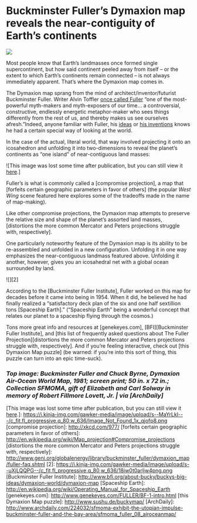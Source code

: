 # Buckminster Fuller’s Dymaxion map reveals the near-contiguity of Earth’s continents

![][1]

Most people know that Earth’s landmasses once formed single supercontinent, but how said continent peeled away from itself – or the extent to which Earth’s continents remain connected – is not always immediately apparent. That’s where the Dymaxion map comes in.

The Dymaxion map sprang from the mind of architect/inventor/futurist Buckminster Fuller. Writer Alvin Toffler [once called Fuller] “one of the most-powerful myth-makers and myth-exposers of our time… a controversial, constructive, endlessly energetic metaphor-maker who sees things differently from the rest of us, and thereby makes us see ourselves afresh.”Indeed, anyone familiar with Fuller, his [ideas] or [his inventions] knows he had a certain special way of looking at the world.

In the case of the actual, literal world, that way involved projecting it onto an icosahedron and unfolding it into two-dimensions to reveal the planet’s continents as “one island” of near-contiguous land masses:

![This image was lost some time after publication, but you can still view it [here].]

Fuller’s is what is commonly called a [compromise projection], a map that [forfeits certain geographic parameters in favor of others] (the popular *West Wing* scene featured here explores some of the tradeoffs made in the name of map-making).

Like other compromise projections, the Dymaxion map attempts to preserve the relative size and shape of the planet’s assorted land masses, [distortions the more common Mercator and Peters projections struggle with, respectively].

One particularly noteworthy feature of the Dymaxion map is its ability to be re-assembled and unfolded in a new configuration. Unfolding it in one way emphasizes the near-contiguous landmass featured above. Unfolding it another, however, gives you an icosahedral net with a global ocean surrounded by land.

![][2]

According to the [Buckminster Fuller Institute], Fuller worked on this map for decades before it came into being in 1954. When it did, he believed he had finally realized a “satisfactory deck plan of the six and one half sextillion tons [Spaceship Earth].” (“Spaceship Earth” being a wonderful concept that relates our planet to a spaceship flying through the cosmos.)

Tons more great info and resources at [genekeyes.com], [BFI][Buckminster Fuller Institute], and [this list of frequently asked questions about The Fuller Projection][distortions the more common Mercator and Peters projections struggle with, respectively]. And if you’re feeling interactive, check out [this Dymaxion Map puzzle] (be warned: if you’re into this sort of thing, this puzzle can turn into an epic time-suck).

### *Top image: Buckminster Fuller and Chuck Byrne, Dymaxion Air-Ocean World Map, 1981; screen print; 50 in. x 72 in.; Collection SFMOMA, gift of Elizabeth and Carl Solway in memory of Robert Fillmore Lovett, Jr. | via [ArchDaily]*

  [1]: https://i.kinja-img.com/gawker-media/image/upload/s--n7OuJPrh--/c_scale,fl_progressive,q_80,w_800/18iw2vvivjz7kjpg.jpg
  [once called Fuller]: http://www.brainpickings.org/index.php/2013/03/08/buckminster-fuller-synergetics/
  [ideas]: http://en.wikipedia.org/wiki/Spaceship_Earth
  [his inventions]: https://www.google.com/search?tbo=p&tbm=pts&hl=en&q=%22inventor:+richard+buckminster+fuller%22
  [here]: http://web.archive.org/web/20160804020934/https://upload.wikimedia.org/wikipedia/commons/b/bb/Dymaxion_2003_animation_small1.gif
  [This image was lost some time after publication, but you can still view it [here].]: https://i.kinja-img.com/gawker-media/image/upload/s--MaYrLkl---/c_fit,fl_progressive,q_80,w_636/Image_Not_Found_1x_qjofp8.png
  [compromise projection]: http://xkcd.com/977/
  [forfeits certain geographic parameters in favor of others]: http://en.wikipedia.org/wiki/Map_projection#Compromise_projections
  [distortions the more common Mercator and Peters projections struggle with, respectively]: http://www.geni.org/globalenergy/library/buckminster_fuller/dymaxion_map/fuller-faq.shtml
  [2]: https://i.kinja-img.com/gawker-media/image/upload/s--uXjLQQPG--/c_fit,fl_progressive,q_80,w_636/18iw0t0arljw4png.png
  [Buckminster Fuller Institute]: http://www.bfi.org/about-bucky/buckys-big-ideas/dymaxion-world/dymaxion-map
  [Spaceship Earth]: http://en.wikipedia.org/wiki/Operating_Manual_for_Spaceship_Earth
  [genekeyes.com]: http://www.genekeyes.com/FULLER/BF-1-intro.html
  [this Dymaxion Map puzzle]: http://www.sushu.de/buckymap/
  [ArchDaily]: http://www.archdaily.com/224032/sfmoma-exhibit-the-utopian-impulse-buckminster-fuller-and-the-bay-area/sfmoma_fuller_08_airoceanmap/
